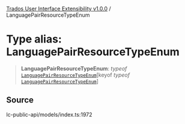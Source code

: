 [Trados User Interface Extensibility v1.0.0](../wiki/globals) / LanguagePairResourceTypeEnum

# Type alias: LanguagePairResourceTypeEnum

> **LanguagePairResourceTypeEnum**: *typeof* [`LanguagePairResourceTypeEnum`](../wiki/Variable.LanguagePairResourceTypeEnum)\[keyof *typeof* [`LanguagePairResourceTypeEnum`](../wiki/Variable.LanguagePairResourceTypeEnum)\]

## Source

lc-public-api/models/index.ts:1972
